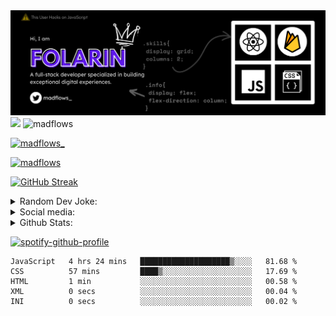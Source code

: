 <img src="https://github.com/Madflows/madflows/blob/3d7e6ed1b3a6aeaeb0e3ee0807356edb178ceab5/Github%20Header.png" alt="madflow's github header | Folarin Lawal" />

<!-- Badges -->
<div>

 <img src="https://wakatime.com/badge/user/fd1d610f-5d95-4266-9c2e-a8a14f46937a.svg" />
 <img src="https://komarev.com/ghpvc/?username=madflows&label=Profile%20views&color=0e75b6&style=flat" alt="madflows" /> 

 <a align="right" href="https://twitter.com/madflows_" target="blank"><img  src="https://img.shields.io/twitter/follow/madflows_?logo=twitter&style=for-the-badge" alt="madflows_" /></a> 
</div>


<!-- Profile Trophies -->
<a href="https://github.com/ryo-ma/github-profile-trophy"><img src="https://github-profile-trophy.vercel.app/?username=madflows" alt="madflows" /></a> 






 


 [![GitHub Streak](https://streak-stats.demolab.com?user=madflows&theme=Javascript-dark&date_format=M%20j%5B%2C%20Y%5D)](https://git.io/streak-stats)  

<details>
  <summary>Random Dev Joke:</summary>
  <img src="https://readme-jokes.vercel.app/api" alt="Jokes Card" /> 

</details>

<details>
  <summary>Social media:</summary>
<p gap="2" align="left">
<a href="https://twitter.com/madflows_" target="blank"><img align="center" src="https://raw.githubusercontent.com/rahuldkjain/github-profile-readme-generator/master/src/images/icons/Social/twitter.svg" alt="madflows_" height="30" width="40" /></a>
<a href="https://fb.com/folarin lawal" target="blank"><img align="center" src="https://raw.githubusercontent.com/rahuldkjain/github-profile-readme-generator/master/src/images/icons/Social/facebook.svg" alt="folarin lawal" height="30" width="40" /></a>
<a href="https://instagram.com/madflows4" target="blank"><img align="center" src="https://raw.githubusercontent.com/rahuldkjain/github-profile-readme-generator/master/src/images/icons/Social/instagram.svg" alt="madflows4" height="30" width="40" /></a>
<a href="https://www.youtube.com/c/madflows" target="blank"><img align="center" src="https://raw.githubusercontent.com/rahuldkjain/github-profile-readme-generator/master/src/images/icons/Social/youtube.svg" alt="madflows" height="30" width="40" /></a>
</p>

</details>

<details>
 <summary aria-label="stats">Github Stats:</summary>

 <p>&nbsp;<img align="center" src="https://github-readme-stats.vercel.app/api?username=madflows&show_icons=true&locale=en" alt="madflows" /></p>

<p><img align="left" src="https://github-readme-stats.vercel.app/api/top-langs?username=madflows&show_icons=true&locale=en&layout=compact" alt="madflows" /></p>

</details>



[![spotify-github-profile](https://spotify-github-profile.vercel.app/api/view?uid=91ujxmzg9fikfz3hszjnu9pfd&cover_image=true&theme=default&bar_color=53b14f&bar_color_cover=false)](https://github.com/kittinan/spotify-github-profile)






<!--START_SECTION:waka-->

```text
JavaScript   4 hrs 24 mins   ████████████████████▒░░░░   81.68 %
CSS          57 mins         ████▒░░░░░░░░░░░░░░░░░░░░   17.69 %
HTML         1 min           ░░░░░░░░░░░░░░░░░░░░░░░░░   00.58 %
XML          0 secs          ░░░░░░░░░░░░░░░░░░░░░░░░░   00.04 %
INI          0 secs          ░░░░░░░░░░░░░░░░░░░░░░░░░   00.02 %
```

<!--END_SECTION:waka-->

